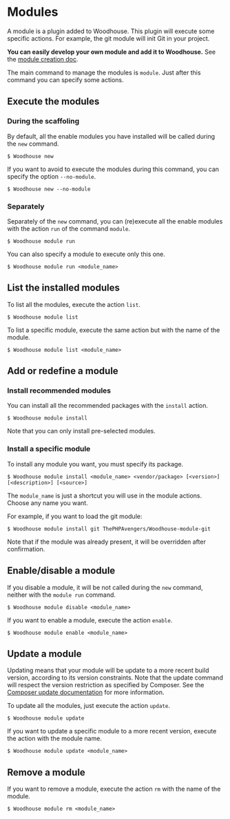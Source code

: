 # Modules

A module is a plugin added to Woodhouse. This plugin will execute some specific actions. For example, the git module will init Git in your project.

**You can easily develop your own module and add it to Woodhouse.** See the [module creation doc](https://github.com/ThePHPAvengers/Woodhouse/wiki/Module-creation).

The main command to manage the modules is `module`. Just after this command you can specify some actions.

## Execute the modules

### During the scaffoling

By default, all the enable modules you have installed will be called during the `new` command.

```console
$ Woodhouse new
```

If you want to avoid to execute the modules during this command, you can specify the option `--no-module`.
```console
$ Woodhouse new --no-module
```

### Separately

Separately of the `new` command, you can (re)execute all the enable modules with the action `run` of the command `module`.

```console
$ Woodhouse module run
```

You can also specify a module to execute only this one.

```console
$ Woodhouse module run <module_name>
```

## List the installed modules

To list all the modules, execute the action `list`.

```console
$ Woodhouse module list
```

To list a specific module, execute the same action but with the name of the module.

```console
$ Woodhouse module list <module_name>
```

## Add or redefine a module

### Install recommended modules

You can install all the recommended packages with the `install` action.

```console
$ Woodhouse module install
```

Note that you can only install pre-selected modules.

### Install a specific module

To install any module you want, you must specify its package.
 
```console
$ Woodhouse module install <module_name> <vendor/package> [<version>] [<description>] [<source>]
```

The `module_name` is just a shortcut you will use in the module actions. Choose any name you want.

For example, if you want to load the git module:

```console
$ Woodhouse module install git ThePHPAvengers/Woodhouse-module-git
```

Note that if the module was already present, it will be overridden after confirmation.


## Enable/disable a module

If you disable a module, it will be not called during the `new` command, neither with the `module run` command.

```console
$ Woodhouse module disable <module_name>
```

If you want to enable a module, execute the action `enable`.

```console
$ Woodhouse module enable <module_name>
```

## Update a module

Updating means that your module will be update to a more recent build version, according to its version constraints. 
Note that the update command will respect the version restriction as specified by Composer. 
See the [Composer update documentation](https://getcomposer.org/doc/03-cli.md#update) for more information.
                                                                                                                      

To update all the modules, just execute the action `update`. 

```console
$ Woodhouse module update
```

If you want to update a specific module to a more recent version, execute the action with the module name.

```console
$ Woodhouse module update <module_name>
```


## Remove a module

If you want to remove a module, execute the action `rm` with the name of the module.

```console
$ Woodhouse module rm <module_name>
```
